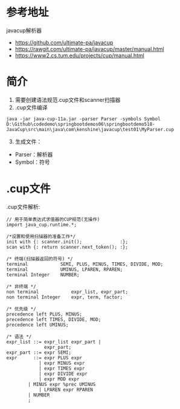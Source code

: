 # 参考地址
javacup解析器
- https://github.com/ultimate-pa/javacup
- https://rawgit.com/ultimate-pa/javacup/master/manual.html
- https://www2.cs.tum.edu/projects/cup/manual.html

# 简介
1. 需要创建语法规范.cup文件和scanner扫描器
2. .cup文件编译
```shell
java -jar java-cup-11a.jar -parser Parser -symbols Symbol D:\Github\codedemo\springbootdemos06\springbootdemo518-JavaCup\src\main\java\com\kenshine\javacup\test01\MyParser.cup
```
3. 生成文件：
- Parser：解析器
- Symbol：符号

# .cup文件
.cup文件解析:
```
// 用于简单表达式求值器的CUP规范(无操作)
import java_cup.runtime.*;

/*设置和使用扫描器的准备工作*/
init with {: scanner.init();              :};
scan with {: return scanner.next_token(); :};

/* 终端(扫描器返回的符号) */
terminal            SEMI, PLUS, MINUS, TIMES, DIVIDE, MOD;
terminal            UMINUS, LPAREN, RPAREN;
terminal Integer    NUMBER;

/* 非终端 */
non terminal            expr_list, expr_part;
non terminal Integer    expr, term, factor;

/* 优先级 */
precedence left PLUS, MINUS;
precedence left TIMES, DIVIDE, MOD;
precedence left UMINUS;

/* 语法 */
expr_list ::= expr_list expr_part | 
              expr_part;
expr_part ::= expr SEMI;
expr      ::= expr PLUS expr 
            | expr MINUS expr  
            | expr TIMES expr  
            | expr DIVIDE expr  
            | expr MOD expr 
	    | MINUS expr %prec UMINUS
            | LPAREN expr RPAREN
	    | NUMBER
	    ;
```
